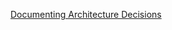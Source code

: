 [Documenting Architecture Decisions](https://cognitect.com/blog/2011/11/15/documenting-architecture-decisions)

